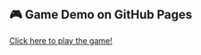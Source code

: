 ## 🎮 Game Demo on GitHub Pages

[Click here to play the game!](https://yuliia-1102.github.io/yuliia-1102.github.io-Showcase2/)

